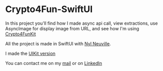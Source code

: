 # Crypto4Fun-SwiftUI

In this project you'll find how I made async api call, view extractions, use AsyncImage for display image from URL, and see how I'm using [Crypto4FunKit](https://github.com/Harry-KNIGHT/Crypto4FunKit)

All the project is made in SwiftUI with [Nyl Neuville](https://www.linkedin.com/in/nyl-neuville-427372210/).

I made the [UIKit version](https://github.com/Harry-KNIGHT/Crypto4FunUIKit)

You can contact me on my [mail](mailto:elliot.knight@appiwedia.com) or on [LinkedIn](https://www.linkedin.com/in/elliot-knight-134679182/)


